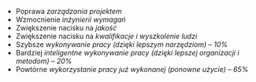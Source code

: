 - Poprawa *zarządzania projektem*
- Wzmocnienie *inżynierii wymagań*
- Zwiększenie nacisku na *jakość*
- Zwiększenie nacisku na *kwalifikacje i wyszkolenie ludzi*
- Szybsze *wykonywanie pracy (dzięki lepszym narzędziom) – 10%*
- Bardziej *inteligentne wykonywanie pracy (dzięki lepszej organizacji i metodom) – 20%*
- Powtórne *wykorzystanie pracy już wykonanej (ponowne użycie) – 65%*